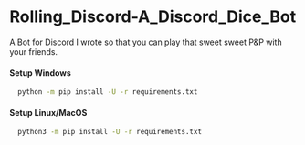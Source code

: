 # Rolling_Discord-A_Discord_Dice_Bot
A Bot for Discord I wrote so that you can play that sweet sweet P&P with your friends.

#### Setup Windows
```bash
  python -m pip install -U -r requirements.txt
```

#### Setup Linux/MacOS
```bash
  python3 -m pip install -U -r requirements.txt
```
